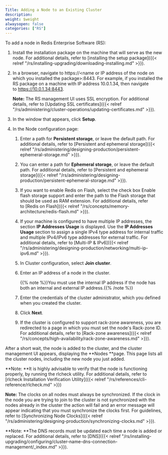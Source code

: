 ```yaml
---
Title: Adding a Node to an Existing Cluster
description: 
weight: $weight
alwaysopen: false
categories: ["RS"]
---
```

To add a node in Redis Enterprise Software (RS):

1. Install the installation package on the machine that will serve as
    the new node.
    For additional details, refer to [installing the setup
    package]({{< relref "/rs/installing-upgrading/downloading-installing.md" >}}).
1. In a browser, navigate to https://\<name or IP address of the node
    on which you installed the package\>:8443.
    For example, if you installed the RS package on a machine with IP
    address 10.0.1.34, then navigate to https://10.0.1.34:8443.

    **Note:** The RS management UI uses SSL encryption. For additional
    details, refer to [Updating SSL
    certificates]({{< relref "/rs/administering/cluster-operations/updating-certificates.md" >}}).

1. In the window that appears, click **Setup**.
1. In the Node configuration page:
    1. Enter a path for **Persistent storage**, or leave the default
        path.
        For additional details, refer to [Persistent and ephemeral
        storage]({{< relref "/rs/administering/designing-production/persistent-ephemeral-storage.md" >}}).
    1. You can enter a path for **Ephemeral storage**, or leave the
        default path.
        For additional details, refer to [Persistent and ephemeral
        storage]({{< relref "/rs/administering/designing-production/persistent-ephemeral-storage.md" >}}).
    1. If you want to enable Redis on Flash, select the check box
        Enable flash storage support and enter the path to the Flash
        storage that should be used as RAM extension.
        For additional details, refer to [Redis on
        Flash]({{< relref "/rs/concepts/memory-architecture/redis-flash.md" >}}).
    1. If your machine is configured to have multiple IP addresses, the
        section **IP Addresses Usage** is displayed. Use the **IP
        Addresses Usage** section to assign a single IPv4 type address
        for internal traffic and multiple IPv4/IPv6 type addresses for
        external traffic.
        For additional details, refer to [Multi-IP &
        IPv6]({{< relref "/rs/administering/designing-production/networking/multi-ip-ipv6.md" >}}).
    1. In Cluster configuration, select **Join cluster**.
    1. Enter an IP address of a node in the cluster.

        {{% note %}}You must use the internal IP address if the node has
        both an internal and external IP address.{{% /note %}}

    1. Enter the credentials of the cluster administrator, which you
        defined when you created the cluster.
    1. Click **Next**.
    1. If the cluster is configured to support rack-zone awareness, you
        are redirected to a page in which you must set the node's
        Rack-zone ID. For additional details, refer to [Rack-zone
        awareness]({{< relref "/rs/concepts/high-availability/rack-zone-awareness.md" >}}).

After a short wait, the node is added to the cluster, and the cluster
management UI appears, displaying the **Nodes **page. This page lists
all the cluster nodes, including the new node you just added.

**Note: **It is highly advisable to verify that the node is functioning
properly, by running the rlcheck utility. For additional details, refer
to [rlcheck Installation Verification
Utility]({{< relref "/rs/references/cli-reference/rlcheck.md" >}})

**Note:** The clocks on all nodes must always be synchronized. If the
clock in the node you are trying to join to the cluster is not
synchronized with the nodes already in the cluster the action will fail
and an error message will appear indicating that you must synchronize
the clocks first. For guidelines, refer to [Synchronizing Node
Clocks]({{< relref "/rs/administering/designing-production/synchronizing-clocks.md" >}}).

**Note: **The DNS records must be updated each time a node is added or
replaced. For additional details, refer to
[DNS]({{< relref "/rs/installing-upgrading/configuring/cluster-name-dns-connection-management/_index.md" >}}).
